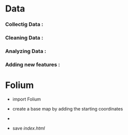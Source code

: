 # Data
### Collectig Data :
### Cleaning Data :
### Analyzing Data :
### Adding new features :

# Folium
- import Folium
- create a base map by adding the starting coordinates
-

- save *index.html*
